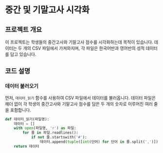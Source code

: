 # 중간 및 기말고사 시각화

## 프로젝트 개요

이 프로젝트는 학생들의 중간고사와 기말고사 점수를 시각화하는데 목적이 있습니다. 데이터는 두 개의 CSV 파일에서 가져와지며, 각 파일은 한국어반과 영어반의 성적 데이터를 담고 있습니다.

## 코드 설명

### 데이터 불러오기

먼저, `데이터_읽기` 함수를 사용하여 CSV 파일에서 데이터를 불러옵니다. 데이터 파일은 헤더 없이 각 학생의 중간고사와 기말고사 점수를 담은 두 개의 숫자로 이루어진 여러 줄을 포함합니다.

```python
def 데이터_읽기(파일명):
    데이터 = []
    with open(파일명, 'r') as 파일:
        for 줄 in 파일.readlines():
            if not 줄.startswith('#'):
                데이터.append(tuple([int(단어) for 단어 in 줄.split(',')]))
    return 데이터
